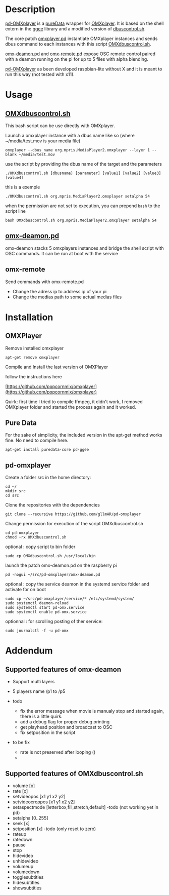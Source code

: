 # Description 
[pd-OMXplayer](https://github.com/gllmAR/pd-omxplayer) is a [pureData](http://puredata.info) wrapper for [OMXplayer](https://github.com/popcornmix/omxplayer).
It is based on the shell extern in the [ggee](https://puredata.info/downloads/ggee) library and a modified version of [dbuscontrol.sh](https://github.com/popcornmix/omxplayer/blob/master/dbuscontrol.sh).



The core patch [omxplayer.pd](https://github.com/gllmAR/pd-omxplayer/blob/master/omxplayer.pd) instantiate OMXplayer instances and sends dbus command to each instances with this script [OMXdbuscontrol.sh](https://github.com/gllmAR/pd-omxplayer/blob/master/OMXdbuscontrol.sh). 


[omx-deamon.pd](https://github.com/gllmAR/pd-omxplayer/blob/master/omx-deamon.pd) and [omx-remote.pd](https://github.com/gllmAR/pd-omxplayer/blob/master/omx-remote.pd) expose OSC remote control paired with a deamon running on the pi for up to 5 files with alpha blending.

[pd-OMXplayer](https://github.com/gllmAR/pd-omxplayer) as been developed raspbian-lite without X and it is meant to run this way (not tested with x11).


# Usage
## [OMXdbuscontrol.sh](https://github.com/gllmAR/pd-omxplayer/blob/master/OMXdbuscontrol.sh)
This bash script can be use directly with OMXplayer.

Launch a omxplayer instance with a dbus name like so (where ~/media/test.mov is your media file)

```
omxplayer --dbus_name org.mpris.MediaPlayer2.omxplayer --layer 1 --blank ~/media/test.mov
```

use the script by providing the dbus name of the target and the parameters 
```
./OMXdbuscontrol.sh [dbusname] [parameter] [value1] [value2] [value3] [value4]
```

this is a exemple

```
./OMXdbuscontrol.sh org.mpris.MediaPlayer2.omxplayer setalpha 54
```
when the permission are not set to execution, you can prepend `bash` to the script line

```
bash OMXdbuscontrol.sh org.mpris.MediaPlayer2.omxplayer setalpha 54
```

## [omx-deamon.pd](https://github.com/gllmAR/pd-omxplayer/blob/master/omx-deamon.pd)
omx-deamon stacks 5 omxplayers instances and bridge the shell script with OSC commands. 
It can be run at boot with the service 



## omx-remote
Send commands with omx-remote.pd 

* Change the adress ip to address ip of your pi
* Change the medias path to some actual medias files 


# Installation

## OMXPlayer
Remove installed omxplayer 

```
apt-get remove omxplayer

```

Compile and Install the last version of OMXPlayer

follow the instructions here

[https://github.com/popcornmix/omxplayer](https://github.com/popcornmix/omxplayer)

Quirk: first time I tried to compile ffmpeg, it didn't work, I removed OMXplayer folder and started the process again and it worked.

## Pure Data

For the sake of simplicity, the included version in the apt-get method works fine. No need to compile here.


```
apt-get install puredata-core pd-ggee 
```

## pd-omxplayer

Create a folder src in the home directory:
```
cd ~/
mkdir src
cd src
```

Clone the repositories with the dependencies  
```
git clone --recursive https://github.com/gllmAR/pd-omxplayer
```

Change permission for execution of the script OMXdbuscontrol.sh

```
cd pd-omxplayer
chmod +rx OMXdbuscontrol.sh
```

optional  : copy script to bin folder 

```
sudo cp OMXdbuscontrol.sh /usr/local/bin
```

launch the patch omx-deamon.pd on the raspberry pi

```
pd -nogui ~/src/pd-omxplayer/omx-deamon.pd 
```

optional : copy the service deamon in the systemd service folder and activate for on boot 
```
sudo cp ~/src/pd-omxplayer/service/* /etc/systemd/system/
sudo systemctl daemon-reload
sudo systemctl start pd-omx.service
sudo systemctl enable pd-omx.service
```

optionnal : for scrolling posting of ther service: 
```
sudo journalctl -f -u pd-omx
```

# Addendum

## Supported features of omx-deamon

* Support multi layers
* 5 players name /p1 to /p5

* todo
	* fix the error message when movie is manualy stop and started again, there is a little quirk.
	* add a debug flag for proper debug printing
	* get playhead position and broadcast to OSC
	* fix setposition in the script 
	
* to be fix
	* rate is not preserved after looping ()
	* 
	 


## Supported features of OMXdbuscontrol.sh

* volume [x]
* rate [x]
* setvideopos [x1 y1 x2 y2]
* setvideocroppos [x1 y1 x2 y2]
* setaspectmode [letterbox,fill,stretch,default] -todo (not working yet in pd)
* setalpha [0..255]
* seek [x]
* setposition [x] -todo (only reset  to zero)
* rateup
* ratedown
* pause
* stop
* hidevideo
* unhidevideo
* volumeup
* volumedown
* togglesubtitles
* hidesubtitles
* showsubtitles


